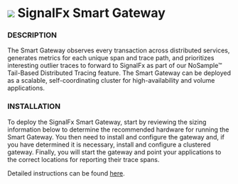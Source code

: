 # ![](https://github.com/signalfx/integrations/blob/master/signalfx-gateway/img/integration_smartgateway.png) SignalFx Smart Gateway

### DESCRIPTION

The Smart Gateway observes every transaction across distributed services, generates metrics for each unique span and trace path, and prioritizes interesting outlier traces to forward to SignalFx as part of our NoSample™ Tail-Based Distributed Tracing feature. The Smart Gateway can be deployed as a scalable, self-coordinating cluster for high-availability and volume applications.

### INSTALLATION

To deploy the SignalFx Smart Gateway, start by reviewing the sizing information below to determine the recommended hardware for running the Smart Gateway. You then need to install and configure the gateway and, if you have determined it is necessary, install and configure a clustered gateway. Finally, you will start the gateway and point your applications to the correct locations for reporting their trace spans.

Detailed instructions can be found <a target="_blank" href="https://docs.signalfx.com/en/latest/apm/apm-deployment/smart-gateway.html">here</a>.
